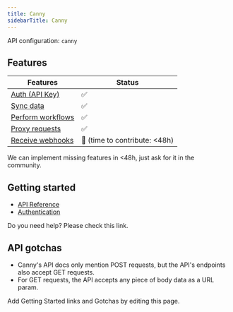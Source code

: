 ```yaml
---
title: Canny
sidebarTitle: Canny
---
```


API configuration: `canny`

## Features

| Features | Status |
| - | - |
| [Auth (API Key)](/integrate/guides/authorize-an-api) | ✅ |
| [Sync data](https://terapi.gitbook.io/terapi-api-explorer/integrate/guides/sync-data-from-an-api) | ✅ |
| [Perform workflows](https://terapi.gitbook.io/terapi-api-explorer/integrate/guides/perform-workflows-with-an-api) | ✅ |
| [Proxy requests](https://terapi.gitbook.io/terapi-api-explorer/integrate/guides/proxy-requests-to-an-api) | ✅ |
| [Receive webhooks](https://terapi.gitbook.io/terapi-api-explorer/integrate/guides/receive-webhooks-from-an-api) | 🚫 (time to contribute: &lt;48h) |

We can implement missing features in &lt;48h, just ask for it in the community.

## Getting started

-   [API Reference](https://developers.canny.io/api-reference)
-   [Authentication](https://developers.canny.io/api-reference#authentication)

Do you need help? Please check this link.

## API gotchas

- Canny's API docs only mention POST requests, but the API's endpoints also accept GET requests.
- For GET requests, the API accepts any piece of body data as a URL param.

Add Getting Started links and Gotchas by editing this page.

